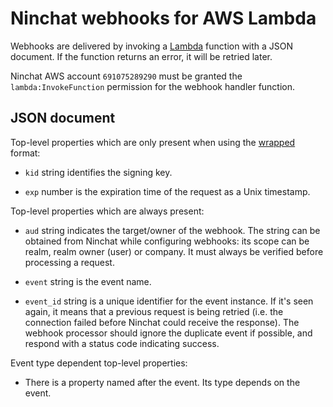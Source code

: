 # Ninchat webhooks for AWS Lambda

Webhooks are delivered by invoking a [Lambda](https://aws.amazon.com/lambda/)
function with a JSON document.  If the function returns an error, it will be
retried later.

Ninchat AWS account `691075289290` must be granted the `lambda:InvokeFunction`
permission for the webhook handler function.


## JSON document

Top-level properties which are only present when using the
[wrapped](webhook.md#wrapped) format:

- `kid` string identifies the signing key.

- `exp` number is the expiration time of the request as a Unix timestamp.

Top-level properties which are always present:

- `aud` string indicates the target/owner of the webhook.  The string can be
  obtained from Ninchat while configuring webhooks: its scope can be realm,
  realm owner (user) or company.  It must always be verified before processing
  a request.

- `event` string is the event name.

- `event_id` string is a unique identifier for the event instance.  If it's
  seen again, it means that a previous request is being retried (i.e. the
  connection failed before Ninchat could receive the response).  The webhook
  processor should ignore the duplicate event if possible, and respond with a
  status code indicating success.

Event type dependent top-level properties:

- There is a property named after the event.  Its type depends on the event.

